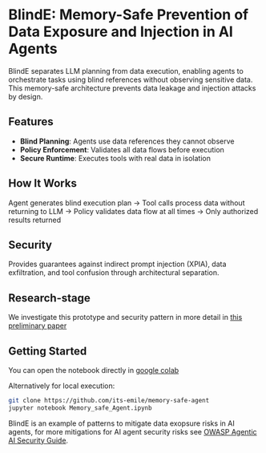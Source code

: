 # BlindE: Memory-Safe Prevention of Data Exposure and Injection in AI Agents

BlindE separates LLM planning from data execution, enabling agents to orchestrate tasks using blind references without observing sensitive data. This memory-safe architecture prevents data leakage and injection attacks by design.

## Features
- **Blind Planning**: Agents use data references they cannot observe
- **Policy Enforcement**: Validates all data flows before execution  
- **Secure Runtime**: Executes tools with real data in isolation

## How It Works
Agent generates blind execution plan → Tool calls process data without returning to LLM → Policy validates data flow at all times → Only authorized results returned

## Security
Provides guarantees against indirect prompt injection (XPIA), data exfiltration, and tool confusion through architectural separation.

## Research-stage
We investigate this prototype and security pattern in more detail in [this preliminary paper](https://docs.google.com/document/d/1FwzQNX0IdaevenZVpwQ6Ph_1BA0fdE8OeqEkKx8-dfo/edit?tab=t.0)

## Getting Started
You can open the notebook directly in [google colab](https://colab.research.google.com/github/its-emile/memory-safe-agent/blob/main/Memory_safe_Agent.ipynb)

Alternatively for local execution:
```bash
git clone https://github.com/its-emile/memory-safe-agent
jupyter notebook Memory_safe_Agent.ipynb
```

BlindE is an example of patterns to mitigate data exopsure risks in AI agents, for more mitigations for AI agent security risks see [OWASP Agentic AI Security Guide](https://owasp.org/www-project-top-10-for-large-language-model-applications/).

